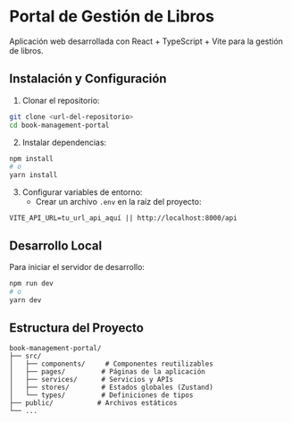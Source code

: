 # Portal de Gestión de Libros

Aplicación web desarrollada con React + TypeScript + Vite para la gestión de libros.

## Instalación y Configuración

1. Clonar el repositorio:
```bash
git clone <url-del-repositorio>
cd book-management-portal
```

2. Instalar dependencias:
```bash
npm install
# o
yarn install
```

3. Configurar variables de entorno:
   - Crear un archivo `.env` en la raíz del proyecto:
```env
VITE_API_URL=tu_url_api_aquí || http://localhost:8000/api
```

## Desarrollo Local

Para iniciar el servidor de desarrollo:
```bash
npm run dev
# o
yarn dev
```

## Estructura del Proyecto

```
book-management-portal/
├── src/
│   ├── components/     # Componentes reutilizables
│   ├── pages/         # Páginas de la aplicación 
│   ├── services/      # Servicios y APIs
│   ├── stores/        # Estados globales (Zustand)
│   └── types/         # Definiciones de tipos
├── public/           # Archivos estáticos
└── ...
```